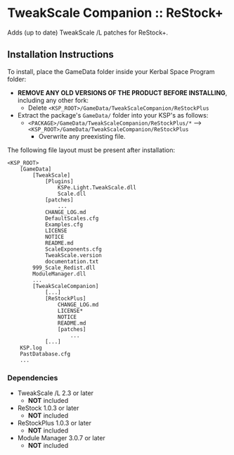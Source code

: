 # TweakScale Companion :: ReStock+

Adds (up to date) TweakScale /L patches for ReStock+.


## Installation Instructions

To install, place the GameData folder inside your Kerbal Space Program folder:

* **REMOVE ANY OLD VERSIONS OF THE PRODUCT BEFORE INSTALLING**, including any other fork:
	+ Delete `<KSP_ROOT>/GameData/TweakScaleCompanion/ReStockPlus`
* Extract the package's `GameData/` folder into your KSP's as follows:
	+ `<PACKAGE>/GameData/TweakScaleCompanion/ReStockPlus/*` --> `<KSP_ROOT>/GameData/TweakScaleCompanion/ReStockPlus`
		- Overwrite any preexisting file.

The following file layout must be present after installation:

```
<KSP_ROOT>
	[GameData]
		[TweakScale]
			[Plugins]
				KSPe.Light.TweakScale.dll
				Scale.dll
			[patches]
				...
			CHANGE_LOG.md
			DefaultScales.cfg
			Examples.cfg
			LICENSE
			NOTICE
			README.md
			ScaleExponents.cfg
			TweakScale.version
			documentation.txt
		999_Scale_Redist.dll
		ModuleManager.dll
		...
		[TweakScaleCompanion]
			[...]
			[ReStockPlus]
				CHANGE_LOG.md
				LICENSE*
				NOTICE
				README.md
				[patches]
					...
			[...]
	KSP.log
	PastDatabase.cfg
	...
```


### Dependencies

* TweakScale /L 2.3 or later
	+ **NOT** included
* ReStock 1.0.3 or later
	+ **NOT** included 
* ReStockPlus 1.0.3 or later
	+ **NOT** included 
* Module Manager 3.0.7 or later
	+ **NOT** included
